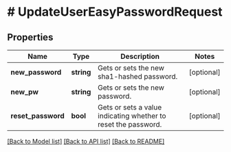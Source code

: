 # # UpdateUserEasyPasswordRequest

## Properties

Name | Type | Description | Notes
------------ | ------------- | ------------- | -------------
**new_password** | **string** | Gets or sets the new sha1-hashed password. | [optional]
**new_pw** | **string** | Gets or sets the new password. | [optional]
**reset_password** | **bool** | Gets or sets a value indicating whether to reset the password. | [optional]

[[Back to Model list]](../../README.md#models) [[Back to API list]](../../README.md#endpoints) [[Back to README]](../../README.md)
